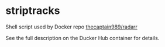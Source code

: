 # striptracks
Shell script used by Docker repo [thecaptain989/radarr](https://hub.docker.com/r/thecaptain989/radarr)

See the full description on the Ducker Hub container for details.
